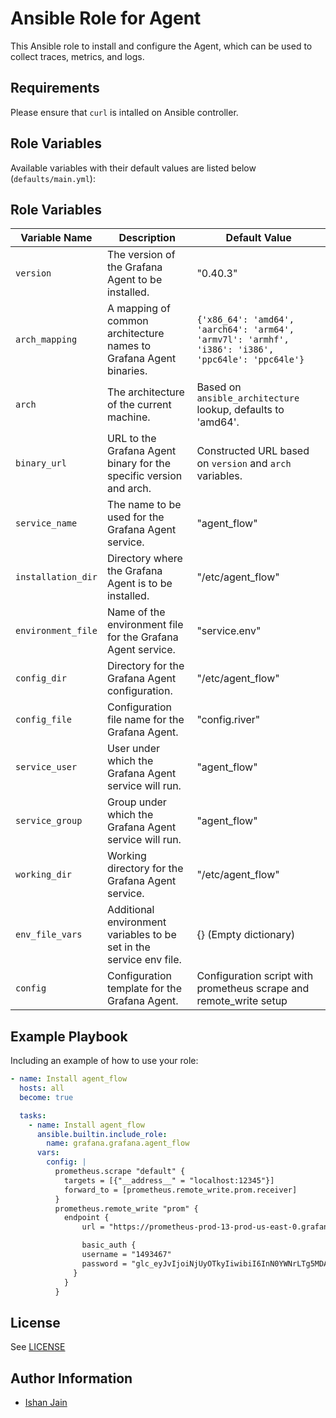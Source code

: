 # Ansible Role for Agent

This Ansible role to install and configure the Agent, which can be used to collect traces, metrics, and logs.

## Requirements

Please ensure that `curl` is intalled on Ansible controller.

## Role Variables

Available variables with their default values are listed below (`defaults/main.yml`):

## Role Variables

| Variable Name        | Description                                                          | Default Value                                                       |
|----------------------|----------------------------------------------------------------------|---------------------------------------------------------------------|
| `version`            | The version of the Grafana Agent to be installed.                    | "0.40.3"                                                            |
| `arch_mapping`       | A mapping of common architecture names to Grafana Agent binaries.    | `{'x86_64': 'amd64', 'aarch64': 'arm64', 'armv7l': 'armhf', 'i386': 'i386', 'ppc64le': 'ppc64le'}` |
| `arch`               | The architecture of the current machine.                             | Based on `ansible_architecture` lookup, defaults to 'amd64'.       |
| `binary_url`         | URL to the Grafana Agent binary for the specific version and arch.   | Constructed URL based on `version` and `arch` variables.            |
| `service_name`       | The name to be used for the Grafana Agent service.                   | "agent_flow"                                                        |
| `installation_dir`   | Directory where the Grafana Agent is to be installed.                | "/etc/agent_flow"                                                   |
| `environment_file`   | Name of the environment file for the Grafana Agent service.          | "service.env"                                                       |
| `config_dir`         | Directory for the Grafana Agent configuration.                       | "/etc/agent_flow"                                                   |
| `config_file`        | Configuration file name for the Grafana Agent.                       | "config.river"                                                      |
| `service_user`       | User under which the Grafana Agent service will run.                 | "agent_flow"                                                        |
| `service_group`      | Group under which the Grafana Agent service will run.                | "agent_flow"                                                        |
| `working_dir`        | Working directory for the Grafana Agent service.                     | "/etc/agent_flow"                                                   |
| `env_file_vars`      | Additional environment variables to be set in the service env file.  | {} (Empty dictionary)                                               |
| `config`             | Configuration template for the Grafana Agent.                        | Configuration script with prometheus scrape and remote_write setup |


## Example Playbook

Including an example of how to use your role:
```yaml
- name: Install agent_flow
  hosts: all
  become: true

  tasks:
    - name: Install agent_flow
      ansible.builtin.include_role:
        name: grafana.grafana.agent_flow
      vars:
        config: |
          prometheus.scrape "default" {
            targets = [{"__address__" = "localhost:12345"}]
            forward_to = [prometheus.remote_write.prom.receiver]
          }
          prometheus.remote_write "prom" {
            endpoint {
                url = "https://prometheus-prod-13-prod-us-east-0.grafana.net/api/prom/push"

                basic_auth {
                username = "1493467"
                password = "glc_eyJvIjoiNjUyOTkyIiwibiI6InN0YWNrLTg5MDA0My1obS13cml0ZS1hc2FzIiwiayI6IjIwME9NeThmWlFpMGlmQzBGMTlJNDdqSiIsIm0iOnsiciI6InByb2QtdXMtZWFzdC0wIn19"
              }
            }
          }
```

## License

See [LICENSE](https://github.com/grafana/grafana-ansible-collection/blob/main/LICENSE)

## Author Information

-   [Ishan Jain](https://github.com/ishanjainn)
